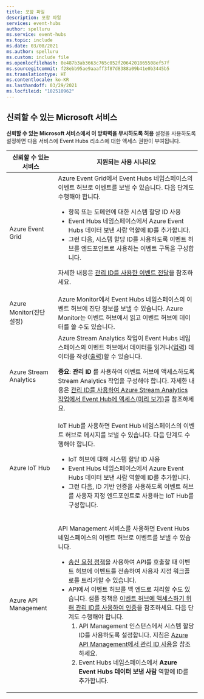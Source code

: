 ```yaml
---
title: 포함 파일
description: 포함 파일
services: event-hubs
author: spelluru
ms.service: event-hubs
ms.topic: include
ms.date: 03/08/2021
ms.author: spelluru
ms.custom: include file
ms.openlocfilehash: 0e487b3ab3663c765c052f2064201865508ef57f
ms.sourcegitcommit: f28ebb95ae9aaaff3f87d8388a09b41e0b3445b5
ms.translationtype: HT
ms.contentlocale: ko-KR
ms.lasthandoff: 03/29/2021
ms.locfileid: "102510962"
---
```

## <a name="trusted-microsoft-services"></a>신뢰할 수 있는 Microsoft 서비스
**신뢰할 수 있는 Microsoft 서비스에서 이 방화벽을 무시하도록 허용** 설정을 사용하도록 설정하면 다음 서비스에 Event Hubs 리소스에 대한 액세스 권한이 부여됩니다.

| 신뢰할 수 있는 서비스 | 지원되는 사용 시나리오 | 
| --------------- | ------------------------- | 
| Azure Event Grid | Azure Event Grid에서 Event Hubs 네임스페이스의 이벤트 허브로 이벤트를 보낼 수 있습니다. 다음 단계도 수행해야 합니다. <ul><li>항목 또는 도메인에 대한 시스템 할당 ID 사용</li><li>Event Hubs 네임스페이스에서 Azure Event Hubs 데이터 보낸 사람 역할에 ID를 추가합니다.</li><li>그런 다음, 시스템 할당 ID를 사용하도록 이벤트 허브를 엔드포인트로 사용하는 이벤트 구독을 구성합니다.</li></ul> <p>자세한 내용은 [관리 ID를 사용한 이벤트 전달](../articles/event-grid/managed-service-identity.md)을 참조하세요.</p>|
| Azure Monitor(진단 설정) | Azure Monitor에서 Event Hubs 네임스페이스의 이벤트 허브에 진단 정보를 보낼 수 있습니다. Azure Monitor는 이벤트 허브에서 읽고 이벤트 허브에 데이터를 쓸 수도 있습니다. |
| Azure Stream Analytics | Azure Stream Analytics 작업이 Event Hubs 네임스페이스의 이벤트 허브에서 데이터를 읽거나([입력](../articles/stream-analytics/stream-analytics-add-inputs.md)) 데이터를 작성([출력](../articles/stream-analytics/event-hubs-output.md))할 수 있습니다. <p>**중요**: **관리 ID** 를 사용하여 이벤트 허브에 액세스하도록 Stream Analytics 작업을 구성해야 합니다. 자세한 내용은 [관리 ID를 사용하여 Azure Stream Analytics 작업에서 Event Hub에 액세스(미리 보기)](../articles/stream-analytics/event-hubs-managed-identity.md)를 참조하세요. </p>|
| Azure IoT Hub | IoT Hub를 사용하면 Event Hub 네임스페이스의 이벤트 허브로 메시지를 보낼 수 있습니다. 다음 단계도 수행해야 합니다. <ul><li>IoT 허브에 대해 시스템 할당 ID 사용</li><li>Event Hubs 네임스페이스에서 Azure Event Hubs 데이터 보낸 사람 역할에 ID를 추가합니다.</li><li>그런 다음, ID 기반 인증을 사용하도록 이벤트 허브를 사용자 지정 엔드포인트로 사용하는 IoT Hub를 구성합니다.</li></ul>
| Azure API Management | <p>API Management 서비스를 사용하면 Event Hubs 네임스페이스의 이벤트 허브로 이벤트를 보낼 수 있습니다.</p> <ul><li>[송신 요청 정책](../articles/api-management/api-management-sample-send-request.md)을 사용하여 API를 호출할 때 이벤트 허브에 이벤트를 전송하여 사용자 지정 워크플로를 트리거할 수 있습니다.</li><li>API에서 이벤트 허브를 백 엔드로 처리할 수도 있습니다. 샘플 정책은 [이벤트 허브에 액세스하기 위해 관리 ID를 사용하여 인증](https://github.com/Azure/api-management-policy-snippets/blob/master/examples/Authenticate%20using%20Managed%20Identity%20to%20access%20Event%20Hub.xml)을 참조하세요. 다음 단계도 수행해야 합니다.<ol><li>API Management 인스턴스에서 시스템 할당 ID를 사용하도록 설정합니다. 지침은 [Azure API Management에서 관리 ID 사용](../articles/api-management/api-management-howto-use-managed-service-identity.md)을 참조하세요.</li><li>Event Hubs 네임스페이스에서 **Azure Event Hubs 데이터 보낸 사람** 역할에 ID를 추가합니다.</li></ol></li></ul> | 
